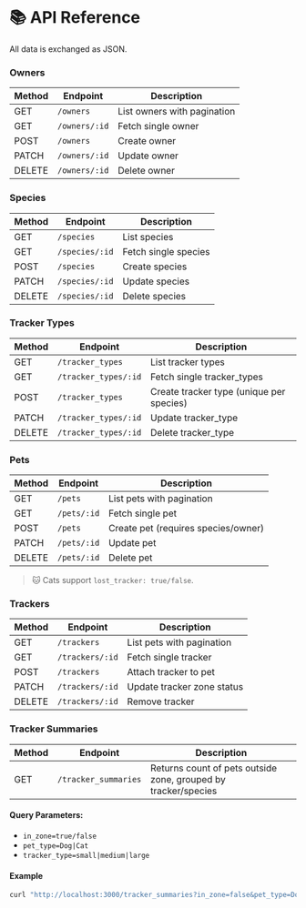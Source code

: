 # 📚 API Reference

All data is exchanged as JSON.

### Owners

| Method | Endpoint               | Description                         |
|--------|------------------------|-------------------------------------|
| GET    | `/owners`              | List owners with pagination         |
| GET    | `/owners/:id`          | Fetch single owner                  |
| POST   | `/owners`              | Create owner                        |
| PATCH  | `/owners/:id`          | Update owner                        |
| DELETE | `/owners/:id`          | Delete owner                        |

### Species

| Method | Endpoint       | Description          |
|--------|----------------|----------------------|
| GET    | `/species`     | List species         |
| GET    | `/species/:id` | Fetch single species |
| POST   | `/species`     | Create species       |
| PATCH  | `/species/:id` | Update species       |
| DELETE | `/species/:id` | Delete species       |

### Tracker Types

| Method | Endpoint               | Description                              |
|--------|------------------------|------------------------------------------|
| GET    | `/tracker_types`       | List tracker types                       |
| GET    | `/tracker_types/:id`   | Fetch single tracker_types               |
| POST   | `/tracker_types`       | Create tracker type (unique per species) |
| PATCH  | `/tracker_types/:id`   | Update tracker_type                      |
| DELETE | `/tracker_types/:id`   | Delete tracker_type                      |

### Pets

| Method | Endpoint      | Description                          |
|--------|---------------|--------------------------------------|
| GET    | `/pets`       | List pets with pagination            |
| GET    | `/pets/:id`   | Fetch single pet                     |
| POST   | `/pets`       | Create pet (requires species/owner)  |
| PATCH  | `/pets/:id`   | Update pet                           |
| DELETE | `/pets/:id`   | Delete pet                           |

> 🐱 Cats support `lost_tracker: true/false`.

### Trackers

| Method | Endpoint        | Description                        |
|--------|-----------------|------------------------------------|
| GET    | `/trackers`     | List pets with pagination          |
| GET    | `/trackers/:id` | Fetch single tracker               |
| POST   | `/trackers`     | Attach tracker to pet              |
| PATCH  | `/trackers/:id` | Update tracker zone status         |
| DELETE | `/trackers/:id` | Remove tracker                     |

### Tracker Summaries

| Method | Endpoint             | Description                                                   |
|--------|----------------------|---------------------------------------------------------------|
| GET    | `/tracker_summaries` | Returns count of pets outside zone, grouped by tracker/species |

#### Query Parameters:

- `in_zone=true/false`
- `pet_type=Dog|Cat`
- `tracker_type=small|medium|large`

#### Example

```bash
curl "http://localhost:3000/tracker_summaries?in_zone=false&pet_type=Dog"
```
